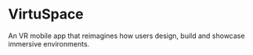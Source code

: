 # VirtuSpace
An VR mobile app that reimagines how users design, build and showcase immersive environments.
